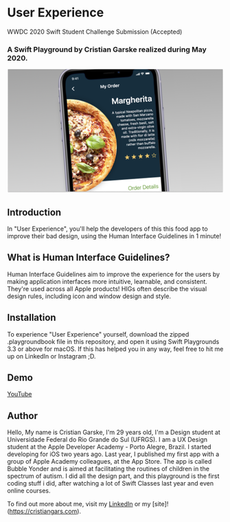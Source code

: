 # User Experience
WWDC 2020 Swift Student Challenge Submission (Accepted)

### A Swift Playground by Cristian Garske realized during May 2020.

![User Experience Cover](Cover.png)


## Introduction

In "User Experience", you'll help the developers of this this food app to improve their bad design, using the Human Interface Guidelines in 1 minute!

## What is Human Interface Guidelines?

Human Interface Guidelines aim to improve the experience for the users by making application interfaces more intuitive, learnable, and consistent. They're used across all Apple products!  HIGs often describe the visual design rules, including icon and window design and style.

## Installation

To experience "User Experience" yourself, download the zipped .playgroundbook file in this repository, and open it using Swift Playgrounds 3.3 or above for macOS. If this has helped you in any way, feel free to hit me up on LinkedIn or Instagram ;D.

## Demo

[YouTube](https://youtu.be/kPVHToiKMJM)

## Author

Hello, My name is Cristian Garske, I'm 29 years old, I'm a Design student at Universidade Federal do Rio Grande do Sul (UFRGS). I am a UX Design student at the Apple Developer Academy - Porto Alegre, Brazil. I started developing for iOS two years ago. Last year, I published my first app with a group of Apple Academy colleagues, at the App Store. The app is called Bubble Yonder and is aimed at facilitating the routines of children in the spectrum of autism. I did all the design part, and this playground is the first coding stuff i did, after watching a lot of Swift Classes last year and even online courses.

To find out more about me, visit my [LinkedIn](https://www.linkedin.com/in/cristiangarske/) or my [site]!(https://cristiangars.com).
